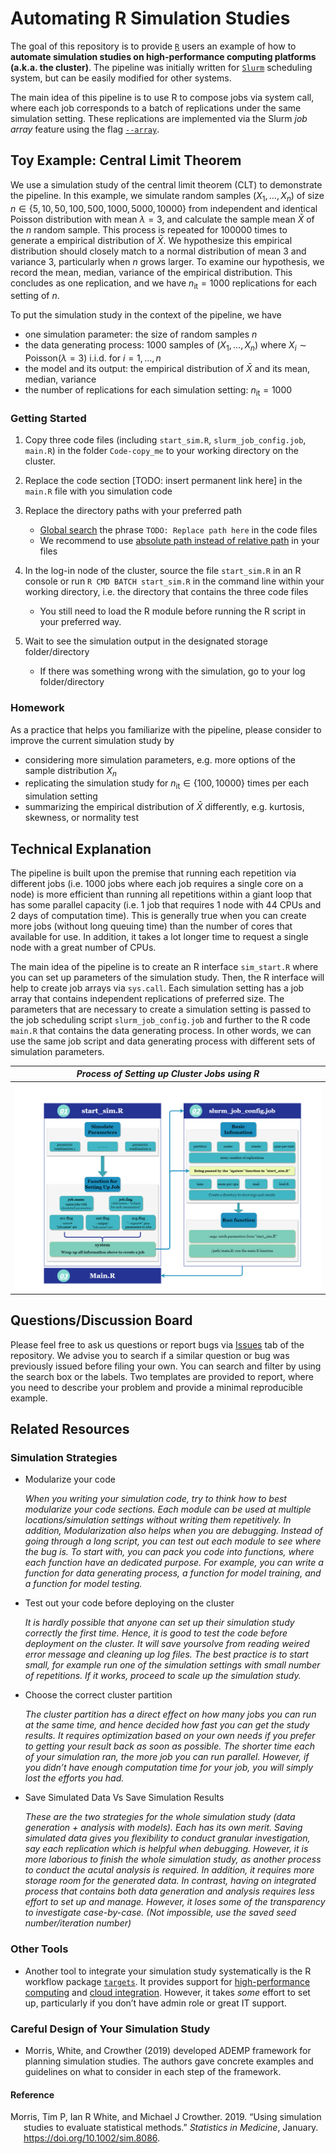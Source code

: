 
# Automating R Simulation Studies

<!-- badges: start -->
<!-- badges: end -->

The goal of this repository is to provide
[`R`](https://www.r-project.org/) users an example of how to **automate
simulation studies on high-performance computing platforms (a.k.a. the
cluster)**. The pipeline was initially written for
[`Slurm`](https://slurm.schedmd.com/documentation.html) scheduling
system, but can be easily modified for other systems.

The main idea of this pipeline is to use R to compose jobs via system
call, where each job corresponds to a batch of replications under the
same simulation setting. These replications are implemented via the
Slurm *job array* feature using the flag
[`--array`](https://slurm.schedmd.com/job_array.html).

## Toy Example: Central Limit Theorem

We use a simulation study of the central limit theorem (CLT) to
demonstrate the pipeline. In this example, we simulate random samples
(*X*<sub>1</sub>, …, *X*<sub>*n*</sub>) of size
*n* ∈ {5, 10, 50, 100, 500, 1000, 5000, 10000} from independent and
identical Poisson distribution with mean *λ* = 3, and calculate the
sample mean *X̄* of the *n* random sample. This process is repeated for
100000 times to generate a empirical distribution of *X̄*. We hypothesize
this empirical distribution should closely match to a normal
distribution of mean 3 and variance 3, particularly when *n* grows
larger. To examine our hypothesis, we record the mean, median, variance
of the empirical distribution. This concludes as one replication, and we
have *n*<sub>it</sub> = 1000 replications for each setting of *n*.

To put the simulation study in the context of the pipeline, we have

-   one simulation parameter: the size of random samples *n*  
-   the data generating process: 1000 samples of
    (*X*<sub>1</sub>, …, *X*<sub>*n*</sub>) where
    *X*<sub>*i*</sub> ∼ Poisson(*λ* = 3) i.i.d. for *i* = 1, …, *n*  
-   the model and its output: the empirical distribution of *X̄* and its
    mean, median, variance
-   the number of replications for each simulation setting:
    *n*<sub>it</sub> = 1000

### Getting Started

1.  Copy three code files (including `start_sim.R`,
    `slurm_job_config.job`, `main.R`) in the folder `Code-copy_me` to
    your working directory on the cluster.

2.  Replace the code section \[TODO: insert permanent link here\] in the
    `main.R` file with you simulation code

3.  Replace the directory paths with your preferred path

    -   [Global
        search](https://support.rstudio.com/hc/en-us/articles/200710523-Navigating-Code)
        the phrase `TODO: Replace path here` in the code files
    -   We recommend to use [absolute path instead of relative
        path](https://www.linux.com/training-tutorials/absolute-path-vs-relative-path-linuxunix/)
        in your files

4.  In the log-in node of the cluster, source the file `start_sim.R` in
    an R console or run `R CMD BATCH start_sim.R` in the command line
    within your working directory, i.e. the directory that contains the
    three code files

    -   You still need to load the R module before running the R script
        in your preferred way.

5.  Wait to see the simulation output in the designated storage
    folder/directory

    -   If there was something wrong with the simulation, go to your log
        folder/directory

### Homework

As a practice that helps you familiarize with the pipeline, please
consider to improve the current simulation study by

-   considering more simulation parameters, e.g. more options of the
    sample distribution *X*<sub>*n*</sub>
-   replicating the simulation study for *n*<sub>it</sub> ∈ {100, 10000}
    times per each simulation setting
-   summarizing the empirical distribution of *X̄* differently,
    e.g. kurtosis, skewness, or normality test

## Technical Explanation

The pipeline is built upon the premise that running each repetition via
different jobs (i.e. 1000 jobs where each job requires a single core on
a node) is more efficient than running all repetitions within a giant
loop that has some parallel capacity (i.e. 1 job that requires 1 node
with 44 CPUs and 2 days of computation time). This is generally true
when you can create more jobs (without long queuing time) than the
number of cores that available for use. In addition, it takes a lot
longer time to request a single node with a great number of CPUs.

The main idea of the pipeline is to create an R interface `sim_start.R`
where you can set up parameters of the simulation study. Then, the R
interface will help to create job arrays via `sys.call`. Each simulation
setting has a job array that contains independent replications of
preferred size. The parameters that are necessary to create a simulation
setting is passed to the job scheduling script `slurm_job_config.job`
and further to the R code `main.R` that contains the data generating
process. In other words, we can use the same job script and data
generating process with different sets of simulation parameters.

| *Process of Setting up Cluster Jobs using R* |
|:--------------------------------------------:|
|       ![](figures/chart_01.drawio.png)       |

## Questions/Discussion Board

Please feel free to ask us questions or report bugs via
[Issues](https://github.com/boyiguo1/Tutorial-Sim_Cluster_Composer/issues)
tab of the repository. We advise you to search if a similar question or
bug was previously issued before filing your own. You can search and
filter by using the search box or the labels. Two templates are provided
to report, where you need to describe your problem and provide a minimal
reproducible example.

## Related Resources

### Simulation Strategies

-   Modularize your code

    *When you writing your simulation code, try to think how to best
    modularize your code sections. Each module can be used at multiple
    locations/simulation settings without writing them repetitively. In
    addition, Modularization also helps when you are debugging. Instead
    of going through a long script, you can test out each module to see
    where the bug is. To start with, you can pack you code into
    functions, where each function have an dedicated purpose. For
    example, you can write a function for data generating process, a
    function for model training, and a function for model testing.*

-   Test out your code before deploying on the cluster

    *It is hardly possible that anyone can set up their simulation study
    correctly the first time. Hence, it is good to test the code before
    deployment on the cluster. It will save yoursolve from reading
    weired error message and cleaning up log files. The best practice is
    to start small, for example run one of the simulation settings with
    small number of repetitions. If it works, proceed to scale up the
    simulation study.*

-   Choose the correct cluster partition

    *The cluster partition has a direct effect on how many jobs you can
    run at the same time, and hence decided how fast you can get the
    study results. It requires optimization based on your own needs if
    you prefer to getting your result back as soon as possible. The
    shorter time each of your simulation ran, the more job you can run
    parallel. However, if you didn’t have enough computation time for
    your job, you will simply lost the efforts you had.*

-   Save Simulated Data Vs Save Simulation Results

    *These are the two strategies for the whole simulation study (data
    generation + analysis with models). Each has its own merit. Saving
    simulated data gives you flexibility to conduct granular
    investigation, say each replication which is helpful when debugging.
    However, it is more laborious to finish the whole simulation study,
    as another process to conduct the acutal analysis is required. In
    addition, it requires more storage room for the generated data. In
    contrast, having on integrated process that contains both data
    generation and analysis requires less effort to set up and manage.
    However, it loses some of the transparency to investigate
    case-by-case. (Not impossible, use the saved seed number/iteration
    number)*

### Other Tools

-   Another tool to integrate your simulation study systematically is
    the R workflow package
    [`targets`](https://docs.ropensci.org/targets/). It provides support
    for [high-performance
    computing](https://books.ropensci.org/targets/hpc.html) and [cloud
    integration](https://books.ropensci.org/targets/cloud.html).
    However, it takes *some* effort to set up, particularly if you don’t
    have admin role or great IT support.

### Careful Design of Your Simulation Study

-   Morris, White, and Crowther (2019) developed ADEMP framework for
    planning simulation studies. The authors gave concrete examples and
    guidelines on what to consider in each step of the framework.

#### Reference

<div id="refs" class="references csl-bib-body hanging-indent">

<div id="ref-Morris2019" class="csl-entry">

Morris, Tim P, Ian R White, and Michael J Crowther. 2019. “<span
class="nocase">Using simulation studies to evaluate statistical
methods</span>.” *Statistics in Medicine*, January.
<https://doi.org/10.1002/sim.8086>.

</div>

</div>
